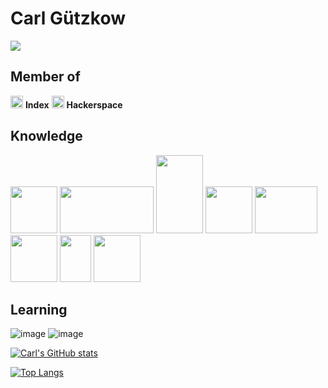 # Carl Gützkow

![](https://komarev.com/ghpvc/?username=CJGutz&color=brightgreen&style=flat-square)

## Member of<br>
<img src="https://i.imgur.com/aBWMzBt.jpeg" width="20px"> <b>Index</b>
<img src="https://imgur.com/m17DHsz.png" width="20px"> <b>Hackerspace</b>

## Knowledge
<img src="https://user-images.githubusercontent.com/70779496/143434087-2033b99d-a053-45cd-9264-5091a1badddd.png" width="75" height="75">                                        <img src="https://user-images.githubusercontent.com/70779496/143434121-217f64be-ab05-43c0-a8e5-42e712ad4baa.png" width="150" height="75">
<img src="https://user-images.githubusercontent.com/70779496/143434136-d3bdbecf-c2a0-476f-9ac3-776164ca6917.png" width="75" height="125">
<img src="https://user-images.githubusercontent.com/70779496/143434141-c1aef5af-8516-4b22-99e3-dc880e7a4620.png" width="75" height="75">
<img src="https://user-images.githubusercontent.com/70779496/143434173-54bdde58-1bb1-4ab9-a142-ab60eba49b8c.png" width="100" height="75">
<img src="https://user-images.githubusercontent.com/70779496/143434184-88782f36-9dbd-4370-afa2-32730292ab4a.png" width="75" height="75">
<img src="https://user-images.githubusercontent.com/70779496/143434200-90ed2aed-d75f-46d7-848e-2f2711e81318.png" width="50" height="75">
<img src="https://user-images.githubusercontent.com/70779496/143434098-516679ff-56f0-4c1e-8809-ef4671151f37.png" width="75" height="75">


## Learning
![image](https://user-images.githubusercontent.com/70779496/143433982-6aa7da52-2391-4aec-8fd5-282402c9f346.png)
![image](https://user-images.githubusercontent.com/70779496/143434027-20ddc062-7548-4779-9190-0cdbb395b40a.png)


[![Carl's GitHub stats](https://github-readme-stats.vercel.app/api?username=CJGutz&hide=stars&show_icons=true&theme=tokyonight)](https://github.com/CJGutz/github-readme-stats)

[![Top Langs](https://github-readme-stats.vercel.app/api/top-langs/?username=CJGutz&layout=compact&hide=jupyter+notebook&theme=tokyonight)](https://github.com/CJGutz/github-readme-stats)
